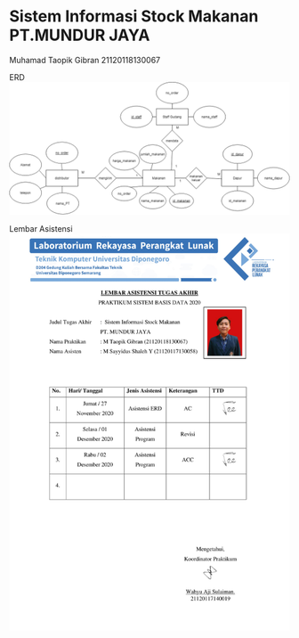 # Sistem Informasi Stock Makanan PT.MUNDUR JAYA

Muhamad Taopik Gibran
21120118130067

ERD
![ERD](./ERD_SBD.png)

Lembar Asistensi
![lembar asistensi](./lembar-asistensi.jpg)
